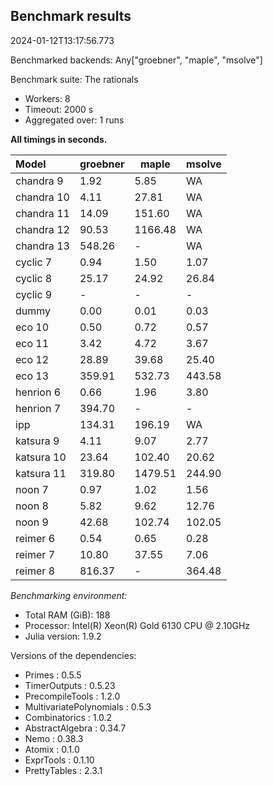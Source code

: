 ## Benchmark results

2024-01-12T13:17:56.773

Benchmarked backends: Any["groebner", "maple", "msolve"]

Benchmark suite: The rationals

- Workers: 8
- Timeout: 2000 s
- Aggregated over: 1 runs

**All timings in seconds.**

|Model|groebner|maple|msolve|
|:----|---|---|---|
|chandra 9|1.92|5.85|WA|
|chandra 10|4.11|27.81|WA|
|chandra 11|14.09|151.60|WA|
|chandra 12|90.53|1166.48|WA|
|chandra 13|548.26| - |WA|
|cyclic 7|0.94|1.50|1.07|
|cyclic 8|25.17|24.92|26.84|
|cyclic 9| - | - | - |
|dummy|0.00|0.01|0.03|
|eco 10|0.50|0.72|0.57|
|eco 11|3.42|4.72|3.67|
|eco 12|28.89|39.68|25.40|
|eco 13|359.91|532.73|443.58|
|henrion 6|0.66|1.96|3.80|
|henrion 7|394.70| - | - |
|ipp|134.31|196.19|WA|
|katsura 9|4.11|9.07|2.77|
|katsura 10|23.64|102.40|20.62|
|katsura 11|319.80|1479.51|244.90|
|noon 7|0.97|1.02|1.56|
|noon 8|5.82|9.62|12.76|
|noon 9|42.68|102.74|102.05|
|reimer 6|0.54|0.65|0.28|
|reimer 7|10.80|37.55|7.06|
|reimer 8|816.37| - |364.48|

*Benchmarking environment:*

* Total RAM (GiB): 188
* Processor: Intel(R) Xeon(R) Gold 6130 CPU @ 2.10GHz
* Julia version: 1.9.2

Versions of the dependencies:

* Primes : 0.5.5
* TimerOutputs : 0.5.23
* PrecompileTools : 1.2.0
* MultivariatePolynomials : 0.5.3
* Combinatorics : 1.0.2
* AbstractAlgebra : 0.34.7
* Nemo : 0.38.3
* Atomix : 0.1.0
* ExprTools : 0.1.10
* PrettyTables : 2.3.1

